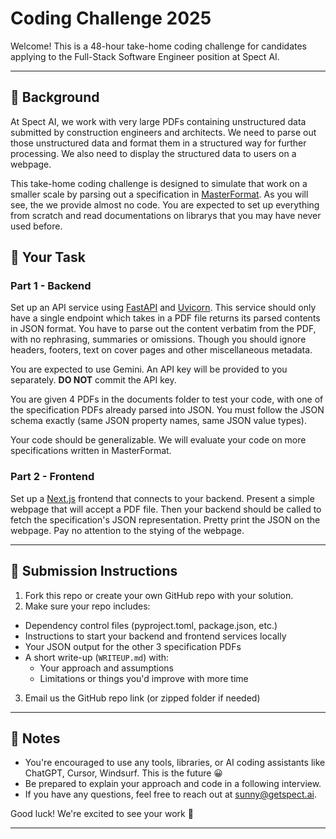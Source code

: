 # Coding Challenge 2025

Welcome! This is a 48-hour take-home coding challenge for candidates applying to the Full-Stack Software Engineer position at Spect AI.

---

## 🧠 Background

At Spect AI, we work with very large PDFs containing unstructured data submitted by construction engineers and architects. We need to parse out those unstructured data and format them in a structured way for further processing. We also need to display the structured data to users on a webpage. 

This take-home coding challenge is designed to simulate that work on a smaller scale by parsing out a specification in [MasterFormat](https://en.wikipedia.org/wiki/MasterFormat). As you will see, the we provide almost no code. You are expected to set up everything from scratch and read documentations on librarys that you may have never used before.

## 📌 Your Task
### Part 1 - Backend
Set up an API service using [FastAPI](https://fastapi.tiangolo.com) and [Uvicorn](https://www.uvicorn.org). This service should only have a single endpoint which takes in a PDF file returns its parsed contents in JSON format. You have to parse out the content verbatim from the PDF, with no rephrasing, summaries or omissions. Though you should ignore headers, footers, text on cover pages and other miscellaneous metadata.

You are expected to use Gemini. An API key will be provided to you separately. **DO NOT** commit the API key.

You are given 4 PDFs in the documents folder to test your code, with one of the specification PDFs already parsed into JSON. You must follow the JSON schema exactly (same JSON property names, same JSON value types). 

Your code should be generalizable. We will evaluate your code on more specifications written in MasterFormat.

### Part 2 - Frontend
Set up a [Next.js](https://nextjs.org/docs) frontend that connects to your backend. Present a simple webpage that will accept a PDF file. Then your backend should be called to fetch the specification's JSON representation. Pretty print the JSON on the webpage. Pay no attention to the stying of the webpage.

---

## 🚀 Submission Instructions
1. Fork this repo or create your own GitHub repo with your solution.
2. Make sure your repo includes:
  - Dependency control files (pyproject.toml, package.json, etc.)
  - Instructions to start your backend and frontend services locally
  - Your JSON output for the other 3 specification PDFs
  - A short write-up (`WRITEUP.md`) with:
    - Your approach and assumptions
    - Limitations or things you'd improve with more time
3. Email us the GitHub repo link (or zipped folder if needed)

---

## 🧠 Notes

- You're encouraged to use any tools, libraries, or AI coding assistants like ChatGPT, Cursor, Windsurf. This is the future 😀
- Be prepared to explain your approach and code in a following interview.
- If you have any questions, feel free to reach out at sunny@getspect.ai.

Good luck! We're excited to see your work 🚀

---
